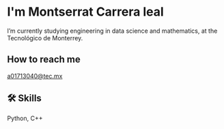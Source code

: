 # I'm Montserrat Carrera leal

I’m currently studying engineering in data science and mathematics, at the Tecnológico de Monterrey.

## How to reach me
a01713040@tec.mx


## 🛠 Skills
Python, C++

